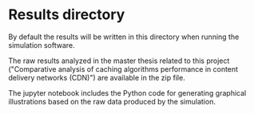 # Results directory

By default the results will be written in this directory when running the simulation software.

The raw results analyzed in the master thesis related to this project ("Comparative analysis of caching algorithms performance in content delivery networks (CDN)") are available in the zip file.

The jupyter notebook includes the Python code for generating graphical illustrations based on the raw data produced by the simulation.